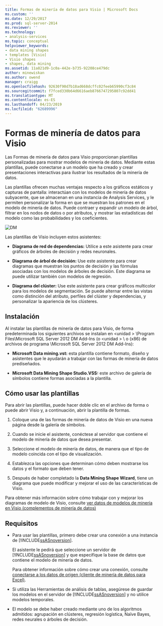 ```yaml
---
title: Formas de minería de datos para Visio | Microsoft Docs
ms.custom: ''
ms.date: 12/29/2017
ms.prod: sql-server-2014
ms.reviewer: ''
ms.technology:
- analysis-services
ms.topic: conceptual
helpviewer_keywords:
- data mining shapes
- templates [Visio]
- Visio shapes
- shapes, data mining
ms.assetid: 11a821d9-1c0a-442e-b735-92208ce479dc
author: minewiskan
ms.author: owend
manager: craigg
ms.openlocfilehash: 92630f90d7b18ad668dcffc02feeb65990cf3c84
ms.sourcegitcommit: f7fced330b64d6616aeb8766747295807c92dd41
ms.translationtype: MT
ms.contentlocale: es-ES
ms.lasthandoff: 04/23/2019
ms.locfileid: "62689996"
---
```

# <a name="data-mining-shapes-for-visio"></a>Formas de minería de datos para Visio
  Las Formas de minería de datos para Visio proporcionan plantillas personalizadas para mostrar modelos de minería de datos. Mediante estas plantillas, puede conectarse a un modelo que ha creado y crear presentaciones interactivas para ilustrar los resultados de la minería de datos.  
  
 Las plantillas ofrecen muchas ventajas respecto a los gráficos estáticos y capturas de pantalla: interactúan con los modelos de minería de datos subyacente, que se almacenan en una instancia de Analysis Services, y le permiten personalizar la forma en que se muestran los patrones en el modelo de minería de datos. Puede contraer y expandir un modelo de árbol, filtrar en los nodos de datos o por atributos, y mostrar las estadísticas del modelo como las probabilidades y los coeficientes.  
  
 ![DM](media/dm-stencil.gif "DM")  
  
 Las plantillas de Visio incluyen estos asistentes:  
  
-   **Diagrama de red de dependencias:** Utilice a este asistente para crear gráficos de árboles de decisión y redes neuronales.  
  
-   **Diagrama de árbol de decisión:** Use este asistente para crear diagramas que muestran los puntos de decisión y las fórmulas asociadas con los modelos de árboles de decisión. Este diagrama se puede utilizar también con modelos de regresión.  
  
-   **Diagrama del clúster:** Use este asistente para crear gráficos multicolor para los modelos de segmentación. Se puede alternar entre las vistas como distinción del atributo, perfiles del clúster y dependencias, y personalizar la apariencia de los clústeres.  
  
## <a name="installation"></a>Instalación  
 Al instalar las plantillas de minería de datos para Visio, de forma predeterminada los siguientes archivos se instalan en \<unidad > \Program Files\Microsoft SQL Server 2012 DM Add-Ins (o \<unidad > \ o (x86) de archivos de programa \Microsoft SQL Server 2012 DM Add-Ins):  
  
-   **Microsoft Data mining.vst:** esta plantilla contiene formato, diseño y asistentes que le ayudarán a trabajar con las formas de minería de datos prediseñados.  
  
-   **Microsoft Data Mining Shape Studio.VSS:** este archivo de galería de símbolos contiene formas asociadas a la plantilla.  
  
## <a name="how-to-use-the-templates"></a>Cómo usar las plantillas  
 Para abrir las plantillas, puede hacer doble clic en el archivo de forma o puede abrir Visio y, a continuación, abrir la plantilla de formas.  
  
1.  Coloque una de las formas de minería de datos de Visio en una nueva página desde la galería de símbolos.  
  
2.  Cuando se inicie el asistente, conéctese al servidor que contiene el modelo de minería de datos que desea presentar.  
  
3.  Seleccione el modelo de minería de datos, de manera que el tipo de modelo coincida con el tipo de visualización.  
  
4.  Establezca las opciones que determinan cómo deben mostrarse los datos y el formato que deben tener.  
  
5.  Después de haber completado la **Data Mining Shape Wizard**, tiene un diagrama que puede modificar y mejorar el uso de las características de Visio.  
  
 Para obtener más información sobre cómo trabajar con y mejorar los diagramas de modelo de Visio, consulte [ver datos de modelos de minería en Visio &#40;complementos de minería de datos&#41;](viewing-data-mining-models-in-visio-data-mining-add-ins.md)  
  
## <a name="requirements"></a>Requisitos  
  
-   Para usar las plantillas, primero debe crear una conexión a una instancia de [!INCLUDE[ssASnoversion](../includes/ssasnoversion-md.md)].  
  
     El asistente le pedirá que seleccione un servidor de [!INCLUDE[ssASnoversion](../includes/ssasnoversion-md.md)] y que especifique la base de datos que contiene el modelo de minería de datos.  
  
     Para obtener información sobre cómo crear una conexión, consulte [conectarse a los datos de origen &#40;cliente de minería de datos para Excel&#41;](connect-to-source-data-data-mining-client-for-excel.md).  
  
-   Si utiliza las Herramientas de análisis de tablas, asegúrese de guardar los modelos en el servidor de [!INCLUDE[ssASnoversion](../includes/ssasnoversion-md.md)] y no utilice modelos temporales.  
  
-   El modelo se debe haber creado mediante uno de los algoritmos admitidos: agrupación en clústeres, regresión logística, Naïve Bayes, redes neurales o árboles de decisión.  
  
  

